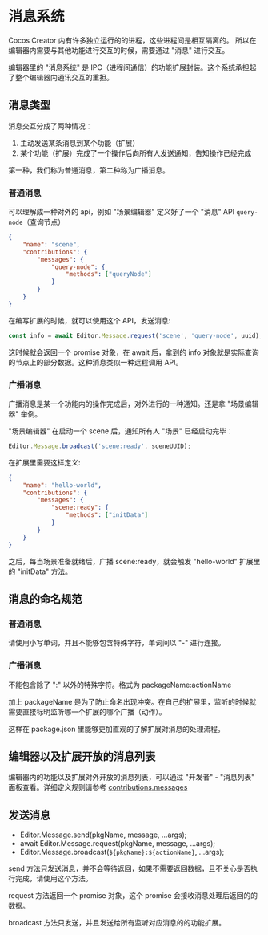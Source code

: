 # 消息系统

Cocos Creator 内有许多独立运行的的进程，这些进程间是相互隔离的。
所以在编辑器内需要与其他功能进行交互的时候，需要通过 "消息" 进行交互。

编辑器里的 "消息系统" 是 IPC（进程间通信）的功能扩展封装。这个系统承担起了整个编辑器内通讯交互的重担。

## 消息类型

消息交互分成了两种情况：

1. 主动发送某条消息到某个功能（扩展）
2. 某个功能（扩展）完成了一个操作后向所有人发送通知，告知操作已经完成

第一种，我们称为普通消息，第二种称为广播消息。

### 普通消息

可以理解成一种对外的 api，例如 "场景编辑器" 定义好了一个 "消息" API `query-node`（查询节点）

```json
{
    "name": "scene",
    "contributions": {
        "messages": {
            "query-node": {
                "methods": ["queryNode"]
            }
        }
    }
}
```

在编写扩展的时候，就可以使用这个 API，发送消息:

```javascript
const info = await Editor.Message.request('scene', 'query-node', uuid);
```

这时候就会返回一个 promise 对象，在 await 后，拿到的 info 对象就是实际查询的节点上的部分数据。这种消息类似一种远程调用 API。

### 广播消息

广播消息是某一个功能内的操作完成后，对外进行的一种通知。还是拿 "场景编辑器" 举例。

"场景编辑器" 在启动一个 scene 后，通知所有人 "场景" 已经启动完毕：

```javascript
Editor.Message.broadcast('scene:ready', sceneUUID);
```

在扩展里需要这样定义:

```json
{
    "name": "hello-world",
    "contributions": {
        "messages": {
            "scene:ready": {
                "methods": ["initData"]
            }
        }
    }
}
```

之后，每当场景准备就绪后，广播 scene:ready，就会触发 "hello-world" 扩展里的 "initData" 方法。

## 消息的命名规范

### 普通消息

请使用小写单词，并且不能够包含特殊字符，单词间以 "-" 进行连接。

### 广播消息

不能包含除了 ":" 以外的特殊字符。格式为 packageName:actionName

加上 packageName 是为了防止命名出现冲突。在自己的扩展里，监听的时候就需要直接标明监听哪一个扩展的哪个广播（动作）。

这样在 package.json 里能够更加直观的了解扩展对消息的处理流程。

## 编辑器以及扩展开放的消息列表

编辑器内的功能以及扩展对外开放的消息列表，可以通过 "开发者" - "消息列表" 面板查看。详细定义规则请参考 [contributions.messages](./contributions-messages.md)

## 发送消息

- Editor.Message.send(pkgName, message, ...args);
- await Editor.Message.request(pkgName, message, ...args);
- Editor.Message.broadcast(`${pkgName}:${actionName}`, ...args);

send 方法只发送消息，并不会等待返回，如果不需要返回数据，且不关心是否执行完成，请使用这个方法。

request 方法返回一个 promise 对象，这个 promise 会接收消息处理后返回的的数据。

broadcast 方法只发送，并且发送给所有监听对应消息的的功能扩展。
